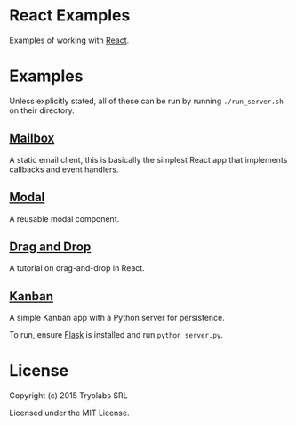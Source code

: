 # React Examples

Examples of working with [React][react].

# Examples

Unless explicitly stated, all of these can be run by running `./run_server.sh`
on their directory.

## [Mailbox][mailbox]

A static email client, this is basically the simplest React app that implements
callbacks and event handlers.

## [Modal][modal]

A reusable modal component.

## [Drag and Drop][dnd]

A tutorial on drag-and-drop in React.

## [Kanban][kanban]

A simple Kanban app with a Python server for persistence.

To run, ensure [Flask][flask] is installed and run `python server.py`.

[react]: https://facebook.github.io/react/
[flask]: http://flask.pocoo.org/
[mailbox]: https://github.com/tryolabs/react-examples/tree/master/mailbox#readme
[modal]: https://github.com/tryolabs/react-examples/tree/master/modal#readme
[dnd]: https://github.com/tryolabs/react-examples/tree/master/dnd#readme
[kanban]: https://github.com/tryolabs/react-examples/tree/master/kanban#readme

# License

Copyright (c) 2015 Tryolabs SRL

Licensed under the MIT License.
